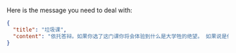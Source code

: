 Here is the message you need to deal with:

```json
{
  "title": "垃圾课",
  "content": "依托答辩。如果你选了这门课你将会体验到什么是大学牲的绝望。 如果说是作为大学痛苦的入门课程的话这门课还是很不错的。这门课走马观花式的教学，极高强度的作业，痛苦不堪的自学，高悬的学术诚信的达摩克利之剑，无疑会是所有上科大信院没有基础的小白的一段难以忘却的经历。（摆哥和卷王除外）"
}
```
